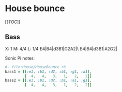 # House bounce

[[_TOC_]]

## Bass

X: 1
M: 4/4
L: 1/4
E4|B4|d3B1|G2A2|\\
E4|B4|d3B1|A2G2|

Sonic Pi notes:

```ruby
#- file:House/HouseBounce.rb
bass1 = [[:e1, :b1, :d2, :b1, :g1, :a1],
         [  4,   4,   3,   1,   2,   2]]
bass2 = [[:e1, :b1, :d2, :b1, :a1, :g1],
         [  4,   4,   3,   1,   2,   2]]
```
